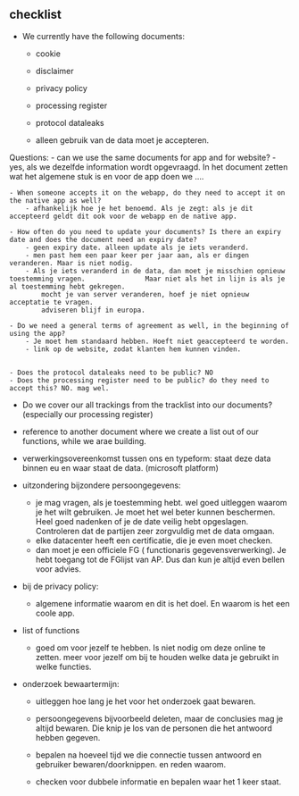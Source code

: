 ## checklist

- We currently have the following documents:
	- cookie
    - disclaimer
    - privacy policy
    - processing register
    - protocol dataleaks
    
  - alleen gebruik van de data moet je accepteren.
    
Questions:
	- can we use the same documents for app and for website?
    	- yes, als we dezelfde information wordt opgevraagd. In het document zetten wat het algemene stuk is en voor de app doen we ....
        
    - When someone accepts it on the webapp, do they need to accept it on the native app as well?
    	- afhankelijk hoe je het benoemd. Als je zegt: als je dit accepteerd geldt dit ook voor de webapp en de native app. 
    
    - How often do you need to update your documents? Is there an expiry date and does the document need an expiry date?
    	- geen expiry date. alleen update als je iets veranderd.
        - men past hem een paar keer per jaar aan, als er dingen veranderen. Maar is niet nodig.
        - Als je iets veranderd in de data, dan moet je misschien opnieuw toestemming vragen. 				Maar niet als het in lijn is als je al toestemming hebt gekregen.
        	mocht je van server veranderen, hoef je niet opnieuw acceptatie te vragen.
            adviseren blijf in europa.
    
    - Do we need a general terms of agreement as well, in the beginning of using the app?
    	- Je moet hem standaard hebben. Hoeft niet geaccepteerd te worden.
        - link op de website, zodat klanten hem kunnen vinden.
    
    
    - Does the protocol dataleaks need to be public? NO
    - Does the processing register need to be public? do they need to accept this? NO. mag wel.

- Do we cover our all trackings from the tracklist into our documents? (especially our processing register)

- reference to another document where we create a list out of our functions, while we arae building.

- verwerkingsovereenkomst tussen ons en typeform: staat deze data binnen eu en waar staat de data. (microsoft platform)


- uitzondering bijzondere persoongegevens:
	- je mag vragen, als je toestemming hebt. wel goed uitleggen waarom je het wilt gebruiken. Je moet het wel beter kunnen beschermen. Heel goed nadenken of je de date veilig hebt opgeslagen. Controleren dat de partijen zeer zorgvuldig met de data omgaan.
    - elke datacenter heeft een certificatie, die je even moet checken.
    - dan moet je een officiele FG ( functionaris gegevensverwerking). Je hebt toegang tot de FGlijst van AP. Dus dan kun je altijd even bellen voor advies.
    
    
- bij de privacy policy:
	- algemene informatie waarom en dit is het doel. En waarom is het een coole app.
    
- list of functions
	- goed om voor jezelf te hebben. Is niet nodig om deze online te zetten. meer voor jezelf om bij te houden welke data je gebruikt in welke functies. 
    
- onderzoek bewaartermijn:
	- uitleggen hoe lang je het voor het onderzoek gaat bewaren.
    - persoongegevens bijvoorbeeld deleten, maar de conclusies mag je altijd bewaren. Die knip je los van de personen die het antwoord hebben gegeven. 
 	- bepalen na hoeveel tijd we die connectie tussen antwoord en gebruiker bewaren/doorknippen. en reden waarom.
    
    - checken voor dubbele informatie en bepalen waar het 1 keer staat.
    
